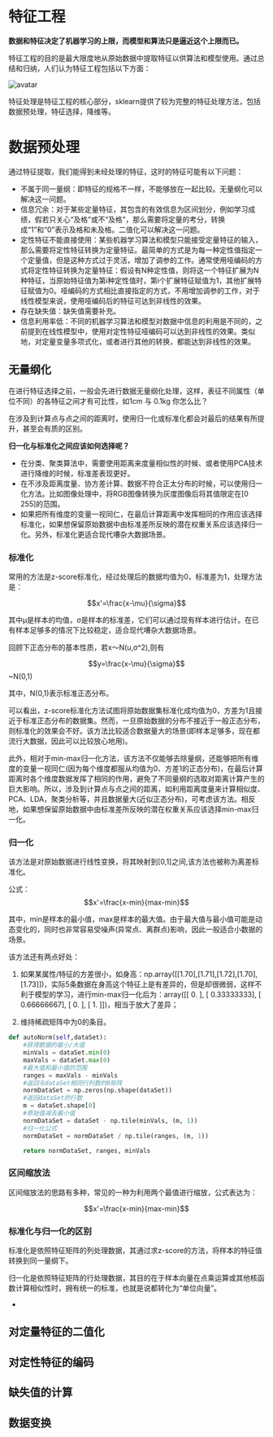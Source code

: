 # 特征工程

**数据和特征决定了机器学习的上限，而模型和算法只是逼近这个上限而已。**

特征工程的目的是最大限度地从原始数据中提取特征以供算法和模型使用。通过总结和归纳，人们认为特征工程包括以下方面：

![avatar](/Users/didi/Desktop/杨记好/简历/5154e035410e7f4a653d62d9608850af.jpg)

特征处理是特征工程的核心部分，sklearn提供了较为完整的特征处理方法，包括数据预处理，特征选择，降维等。

# 数据预处理

通过特征提取，我们能得到未经处理的特征，这时的特征可能有以下问题：

- 不属于同一量纲：即特征的规格不一样，不能够放在一起比较。无量纲化可以解决这一问题。
- 信息冗余：对于某些定量特征，其包含的有效信息为区间划分，例如学习成绩，假若只关心“及格”或不“及格”，那么需要将定量的考分，转换成“1”和“0”表示及格和未及格。二值化可以解决这一问题。
- 定性特征不能直接使用：某些机器学习算法和模型只能接受定量特征的输入，那么需要将定性特征转换为定量特征。最简单的方式是为每一种定性值指定一个定量值，但是这种方式过于灵活，增加了调参的工作。通常使用哑编码的方式将定性特征转换为定量特征：假设有N种定性值，则将这一个特征扩展为N种特征，当原始特征值为第i种定性值时，第i个扩展特征赋值为1，其他扩展特征赋值为0。哑编码的方式相比直接指定的方式，不用增加调参的工作，对于线性模型来说，使用哑编码后的特征可达到非线性的效果。
- 存在缺失值：缺失值需要补充。
- 信息利用率低：不同的机器学习算法和模型对数据中信息的利用是不同的，之前提到在线性模型中，使用对定性特征哑编码可以达到非线性的效果。类似地，对定量变量多项式化，或者进行其他的转换，都能达到非线性的效果。

## 无量纲化

在进行特征选择之前，一般会先进行数据无量纲化处理，这样，表征不同属性（单位不同）的各特征之间才有可比性，如1cm 与 0.1kg 你怎么比？

在涉及到计算点与点之间的距离时，使用归一化或标准化都会对最后的结果有所提升，甚至会有质的区别。

**归一化与标准化之间应该如何选择呢？**

- 在分类、聚类算法中，需要使用距离来度量相似性的时候、或者使用PCA技术进行降维的时候，标准差表现更好。
- 在不涉及距离度量、协方差计算、数据不符合正太分布的时候，可以使用归一化方法。比如图像处理中，将RGB图像转换为灰度图像后将其值限定在[0 255]的范围。
- 如果把所有维度的变量一视同仁，在最后计算距离中发挥相同的作用应该选择标准化，如果想保留原始数据中由标准差所反映的潜在权重关系应该选择归一化。另外，标准化更适合现代嘈杂大数据场景。

### 标准化

常用的方法是z-score标准化，经过处理后的数据均值为0，标准差为1，处理方法是：

$$x'=\frac{x-\mu}{\sigma}​$$

其中μ是样本的均值，σ是样本的标准差，它们可以通过现有样本进行估计。在已有样本足够多的情况下比较稳定，适合现代嘈杂大数据场景。

回顾下正态分布的基本性质，若x～N(u,σ^2),则有

$$y=\frac{x-\mu}{\sigma}$$~N(0,1)

其中，N(0,1)表示标准正态分布。

可以看出，z-score标准化方法试图将原始数据集标准化成均值为0，方差为1且接近于标准正态分布的数据集。然而，一旦原始数据的分布不接近于一般正态分布，则标准化的效果会不好。该方法比较适合数据量大的场景(即样本足够多，现在都流行大数据，因此可以比较放心地用)。

此外，相对于min-max归一化方法，该方法不仅能够去除量纲，还能够把所有维度的变量一视同仁(因为每个维度都服从均值为0、方差1的正态分布)，在最后计算距离时各个维度数据发挥了相同的作用，避免了不同量纲的选取对距离计算产生的巨大影响。所以，涉及到计算点与点之间的距离，如利用距离度量来计算相似度、PCA、LDA，聚类分析等，并且数据量大(近似正态分布)，可考虑该方法。相反地，如果想保留原始数据中由标准差所反映的潜在权重关系应该选择min-max归一化。

### 归一化

该方法是对原始数据进行线性变换，将其映射到[0,1]之间,该方法也被称为离差标准化。​ 

公式：$$x'=\frac{x-min}{max-min}​$$

其中，min是样本的最小值，max是样本的最大值。由于最大值与最小值可能是动态变化的，同时也非常容易受噪声(异常点、离群点)影响，因此一般适合小数据的场景。

该方法还有两点好处：

1)  如果某属性/特征的方差很小，如身高：np.array([[1.70],[1.71],[1.72],[1.70],[1.73]])，实际5条数据在身高这个特征上是有差异的，但是却很微弱，这样不利于模型的学习，进行min-max归一化后为：array([[ 0. ], [ 0.33333333], [ 0.66666667], [ 0. ], [ 1. ]])，相当于放大了差异；

2)  维持稀疏矩阵中为0的条目。

```python
def autoNorm(self,dataSet):
    #获得数据的最小/大值
    minVals = dataSet.min(0)		                 
    maxVals = dataSet.max(0)
    #最大值和最小值的范围
    ranges = maxVals - minVals	
    #返回与dataSet相同行列数的0矩阵
    normDataSet = np.zeros(np.shape(dataSet))
    #返回dataSet的行数
    m = dataSet.shape[0]
    #原始值减去最小值
    normDataSet = dataSet - np.tile(minVals, (m, 1))   
    #归一化公式
    normDataSet = normDataSet / np.tile(ranges, (m, 1))	

    return normDataSet, ranges, minVals	

```



### 区间缩放法

区间缩放法的思路有多种，常见的一种为利用两个最值进行缩放，公式表达为：

$$x'=\frac{x-min}{max-min}$$

### 标准化与归一化的区别

标准化是依照特征矩阵的列处理数据，其通过求z-score的方法，将样本的特征值转换到同一量纲下。

归一化是依照特征矩阵的行处理数据，其目的在于样本向量在点乘运算或其他核函数计算相似性时，拥有统一的标准，也就是说都转化为“单位向量”。

- 

## 对定量特征的二值化

## 对定性特征的编码

## 缺失值的计算

## 数据变换



